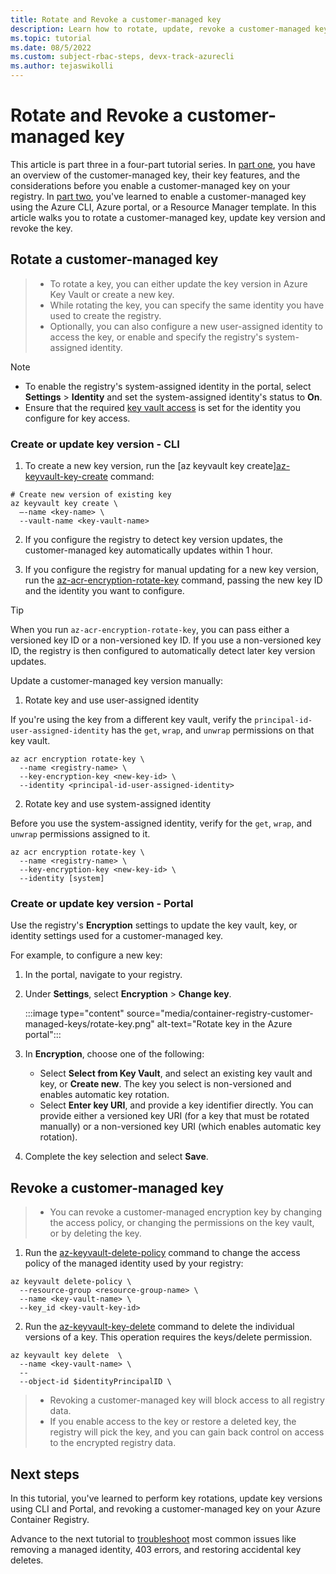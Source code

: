 ```yaml
---
title: Rotate and Revoke a customer-managed key 
description: Learn how to rotate, update, revoke a customer-managed key.
ms.topic: tutorial
ms.date: 08/5/2022
ms.custom: subject-rbac-steps, devx-track-azurecli
ms.author: tejaswikolli
---
```



# Rotate and Revoke a customer-managed key 

This article is part three in a four-part tutorial series. In [part one](tutorial-customer-managed-keys.md), you have an overview of the customer-managed key, their key features, and the considerations before you enable a customer-managed key on your registry. In [part two](tutorial-enable-customer-managed-keys.md), you've learned to enable a customer-managed key using the Azure CLI, Azure portal, or a Resource Manager template. In this article walks you to rotate a customer-managed key, update key version and revoke the key.

## Rotate a customer-managed key

>* To rotate a key, you can either update the key version in Azure Key Vault or create a new key.
>* While rotating the key, you can specify the same identity you have used to create the registry.
>* Optionally, you can also configure a new user-assigned identity to access the key, or enable and specify the registry's system-assigned identity.

> [!NOTE]
> * To enable the registry's system-assigned identity in the portal, select **Settings** > **Identity** and set the system-assigned identity's status to **On**.
> * Ensure that the required [key vault access](tutorial-enable-customer-managed-keys.md#enable-key-vault-access-by-managed-identity) is set for the identity you configure for key access.

###  Create or update key version - CLI

1. To create a new key version, run the [az keyvault key create][az-keyvault-key-create](/cli/azure/keyvault/key#az-keyvault-key-create) command:

```azurecli
# Create new version of existing key
az keyvault key create \
  –-name <key-name> \
  --vault-name <key-vault-name>
```

2. If you configure the registry to detect key version updates, the customer-managed key automatically updates within 1 hour.

3. If you configure the registry for manual updating for a new key version, run the [az-acr-encryption-rotate-key](/cli/azure/acr/#az-acr-encryption-rotate-key) command, passing the new key ID and the identity you want to configure.

> [!TIP]
> When you run `az-acr-encryption-rotate-key`, you can pass either a versioned key ID or a non-versioned key ID. If you use a non-versioned key ID, the registry is then configured to automatically detect later key version updates.

Update a customer-managed key version manually:

 1. Rotate key and use user-assigned identity

If you're using the key from a different key vault, verify the `principal-id-user-assigned-identity` has the `get`, `wrap`, and `unwrap` permissions on that key vault.

```azurecli
az acr encryption rotate-key \
  --name <registry-name> \
  --key-encryption-key <new-key-id> \
  --identity <principal-id-user-assigned-identity>
```

 2. Rotate key and use system-assigned identity

Before you use the system-assigned identity, verify for the `get`, `wrap`, and `unwrap` permissions assigned to it.

```azurecli
az acr encryption rotate-key \
  --name <registry-name> \
  --key-encryption-key <new-key-id> \
  --identity [system]
```

### Create or update key version - Portal

Use the registry's **Encryption** settings to update the key vault, key, or identity settings used for a customer-managed key.

For example, to configure a new key:

1. In the portal, navigate to your registry.
1. Under **Settings**, select  **Encryption** > **Change key**.

    :::image type="content" source="media/container-registry-customer-managed-keys/rotate-key.png" alt-text="Rotate key in the Azure portal":::
1. In **Encryption**, choose one of the following:
    * Select **Select from Key Vault**, and select an existing key vault and key, or **Create new**. The key you select is non-versioned and enables automatic key rotation.
    * Select **Enter key URI**, and provide a key identifier directly. You can provide either a versioned key URI (for a key that must be rotated manually) or a non-versioned key URI (which enables automatic key rotation).
1. Complete the key selection and select **Save**.

## Revoke a customer-managed key

>* You can revoke a customer-managed encryption key by changing the access policy, or changing the permissions on the key vault, or by deleting the key.

1. Run the [az-keyvault-delete-policy](/cli/azure/keyvault#az-keyvault-delete-policy) command to change the access policy of the managed identity used by your registry:

```azurecli
az keyvault delete-policy \
  --resource-group <resource-group-name> \
  --name <key-vault-name> \
  --key_id <key-vault-key-id>
```

2. Run the [az-keyvault-key-delete](/cli/azure/keyvault/key#az-keyvault-key-delete) command to delete the individual versions of a key. This operation requires the keys/delete permission.

```azurecli
az keyvault key delete  \
  --name <key-vault-name> \
  -- 
  --object-id $identityPrincipalID \                     
```

>* Revoking a customer-managed key will block access to all registry data. 
>* If you enable access to the key or restore a deleted key, the registry will pick the key, and you can gain back control on access to the encrypted registry data. 

## Next steps

In this tutorial, you've learned to perform key rotations, update key versions using CLI and Portal, and revoking a customer-managed key on your Azure Container Registry.

Advance to the next tutorial to [troubleshoot](tutorial-troubleshoot-customer-managed-keys.md) most common issues like removing a managed identity, 403 errors, and restoring accidental key deletes.

